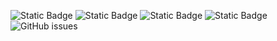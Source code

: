![Static Badge](https://img.shields.io/badge/blacklists-61-000000) ![Static Badge](https://img.shields.io/badge/blacklisted-3003727-cc0000) ![Static Badge](https://img.shields.io/badge/whitelisted-2254-00CC00) ![Static Badge](https://img.shields.io/badge/streaming_blacklist-28107-000000) ![GitHub issues](https://img.shields.io/github/issues/fabriziosalmi/blacklists)
